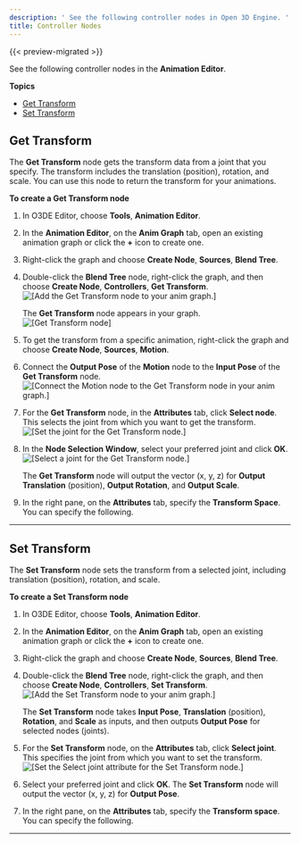 ```yaml
---
description: ' See the following controller nodes in Open 3D Engine. '
title: Controller Nodes
---
```


{{< preview-migrated >}}

See the following controller nodes in the **Animation Editor**.

**Topics**
+ [Get Transform](#animation-editor-get-transform-node)
+ [Set Transform](#animation-editor-set-transform-node)

## Get Transform 

The **Get Transform** node gets the transform data from a joint that you specify. The transform includes the translation \(position\), rotation, and scale. You can use this node to return the transform for your animations.

**To create a Get Transform node**

1. In O3DE Editor, choose **Tools**, **Animation Editor**.

1. In the **Animation Editor**, on the **Anim Graph** tab, open an existing animation graph or click the **+** icon to create one.

1. Right\-click the graph and choose **Create Node**, **Sources**, **Blend Tree**.

1. Double\-click the **Blend Tree** node, right\-click the graph, and then choose **Create Node**, **Controllers**, **Get Transform**.
![\[Add the Get Transform node to your anim graph.\]](/images/user-guide/actor-animation/animation-editor-get-set-transform-1.png)

   The **Get Transform** node appears in your graph.
![\[Get Transform node\]](/images/user-guide/actor-animation/animation-editor-get-transform.png)

1. To get the transform from a specific animation, right\-click the graph and choose **Create Node**, **Sources**, **Motion**.

1. Connect the **Output Pose** of the **Motion** node to the **Input Pose** of the **Get Transform** node.
![\[Connect the Motion node to the Get Transform node in your anim graph.\]](/images/user-guide/actor-animation/animation-editor-get-set-transform-2.png)

1. For the **Get Transform** node, in the **Attributes** tab, click **Select node**. This selects the joint from which you want to get the transform.
![\[Set the joint for the Get Transform node.\]](/images/user-guide/actor-animation/animation-editor-get-set-transform-6.png)

1. In the **Node Selection Window**, select your preferred joint and click **OK**.
![\[Select a joint for the Get Transform node.\]](/images/user-guide/actor-animation/animation-editor-get-set-transform-4.png)

   The **Get Transform** node will output the vector \(x, y, z\) for **Output Translation** \(position\), **Output Rotation**, and **Output Scale**.

1. In the right pane, on the **Attributes** tab, specify the **Transform Space**. You can specify the following.
****


## Set Transform 

The **Set Transform** node sets the transform from a selected joint, including translation \(position\), rotation, and scale.

**To create a Set Transform node**

1. In O3DE Editor, choose **Tools**, **Animation Editor**.

1. In the **Animation Editor**, on the **Anim Graph** tab, open an existing animation graph or click the **+** icon to create one.

1. Right\-click the graph and choose **Create Node**, **Sources**, **Blend Tree**.

1. Double\-click the **Blend Tree** node, right\-click the graph, and then choose **Create Node**, **Controllers**, **Set Transform**.
![\[Add the Set Transform node to your anim graph.\]](/images/user-guide/actor-animation/animation-editor-get-set-transform-5.png)

   The **Set Transform** node takes **Input Pose**, **Translation** \(position\), **Rotation**, and **Scale** as inputs, and then outputs **Output Pose** for selected nodes \(joints\).

1. For the **Set Transform** node, on the **Attributes** tab, click **Select joint**. This specifies the joint from which you want to set the transform.
![\[Set the Select joint attribute for the Set Transform node.\]](/images/user-guide/actor-animation/animation-editor-get-set-transform-3.png)

1. Select your preferred joint and click **OK**. The **Set Transform** node will output the vector \(x, y, z\) for **Output Pose**.

1. In the right pane, on the **Attributes** tab, specify the **Transform space**. You can specify the following.
****

